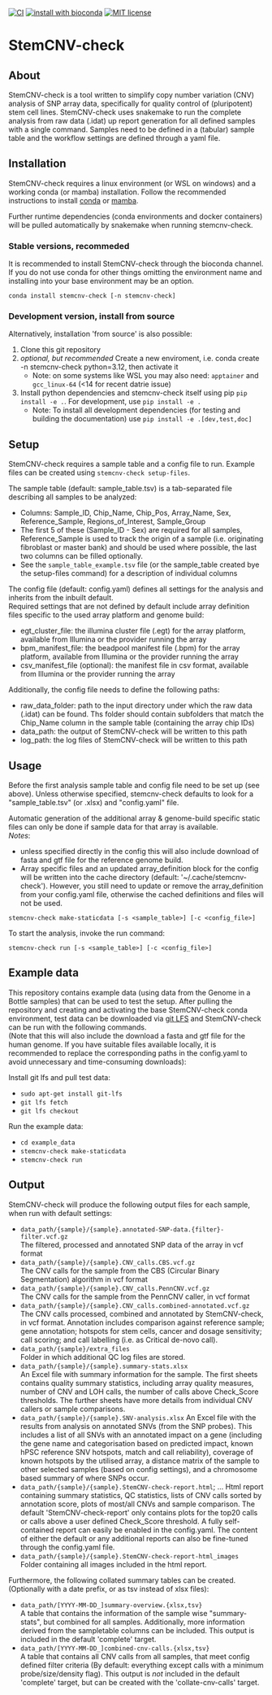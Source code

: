 [![CI](https://github.com/bihealth/StemCNV-check/actions/workflows/ci.yml/badge.svg)](https://github.com/bihealth/StemCNV-check/actions/workflows/ci.yml)
[![install with bioconda](https://img.shields.io/badge/install%20with-bioconda-brightgreen.svg?style=flat)](http://bioconda.github.io/recipes/stemcnv-check/README.html)
[![MIT license](https://img.shields.io/badge/License-MIT-green.svg)](https://opensource.org/licenses/MIT)

# StemCNV-check

## About

StemCNV-check is a tool written to simplify copy number variation (CNV) analysis of SNP array data, specifically for quality control of (pluripotent) stem cell lines. 
StemCNV-check uses snakemake to run the complete analysis from raw data (.idat) up report generation for all defined samples with a single command. Samples need to be defined in a (tabular) sample table and the workflow settings are defined through a yaml file.

## Installation

StemCNV-check requires a linux environment (or WSL on windows) and a working conda (or mamba) installation. 
Follow the recommended instructions to install [conda](https://docs.conda.io/projects/conda/en/latest/user-guide/install/index.html) or [mamba](https://mamba.readthedocs.io/en/latest/installation/mamba-installation.html).

Further runtime dependencies (conda environments and docker containers) will be pulled automatically by 
snakemake when running stemcnv-check.


### Stable versions, recommeded

It is recommended to install StemCNV-check through the bioconda channel. If you do not use conda for other things 
omitting the environment name and installing into your base environment may be an option.

`conda install stemcnv-check [-n stemcnv-check]`


### Development version, install from source

Alternatively, installation 'from source' is also possible:

1. Clone this git repository
2. *optional, but recommended* Create a new enviroment, i.e. conda create -n stemcnv-check python=3.12, then activate it
   - Note: on some systems like WSL you may also need: `apptainer` and `gcc_linux-64` (<14 for recent datrie issue)
3. Install python dependencies and stemcnv-check itself using pip `pip install -e .`. For development, use `pip install -e .`
   - Note: To install all development dependencies (for testing and building the documentation) use `pip install -e .[dev,test,doc]` 

## Setup

StemCNV-check requires a sample table and a config file to run. Example files can be created using `stemcnv-check setup-files`.

The sample table (default: sample_table.tsv) is a tab-separated file describing all samples to be analyzed:
- Columns: Sample_ID, Chip_Name, Chip_Pos, Array_Name, Sex, Reference_Sample, Regions_of_Interest, Sample_Group
- The first 5 of these (Sample_ID - Sex) are required for all samples, Reference_Sample is used to track the origin of a 
  sample (i.e. originating fibroblast or master bank) and should be used where possible, the last two columns can be filled optionally.
- See the `sample_table_example.tsv` file (or the sample_table created bye the setup-files command) for a description of individual columns

The config file (default: config.yaml) defines all settings for the analysis and inherits from the inbuilt default.  
Required settings that are not defined by default include array definition files specific to the used array platform and genome build:
- egt_cluster_file: the illumina cluster file (.egt) for the array platform, available from Illumina or the provider running the array 
- bpm_manifest_file: the beadpool manifest file (.bpm) for the array platform, available from Illumina or the provider running the array
- csv_manifest_file (optional): the manifest file in csv format, available from Illumina or the provider running the array

Additionally, the config file needs to define the following paths:
- raw_data_folder: path to the input directory under which the raw data (.idat) can be found. Ths folder should contain subfolders that match the Chip_Name column in the sample table (containing the array chip IDs)
- data_path: the output of StemCNV-check will be written to this path
- log_path: the log files of StemCNV-check will be written to this path


## Usage

Before the first analysis sample table and config file need to be set up (see above). 
Unless otherwise specified, stemcnv-check defaults to look for a "sample_table.tsv" (or .xlsx) and "config.yaml" file.  

Automatic generation of the additional array & genome-build specific static files can only be done if sample data for 
that array is available.  
*Notes*:  

- unless specified directly in the config this will also include download of fasta and gtf file for the reference genome build.
- Array specific files and an updated array_definition block for the config will be written into the cache directory 
  (default: '~/.cache/stemcnv-check'). However, you still need to update or remove the array_definition from your 
  config.yaml file, otherwise the cached definitions and files will not be used.

`stemcnv-check make-staticdata [-s <sample_table>] [-c <config_file>]`

To start the analysis, invoke the run command:

`stemcnv-check run [-s <sample_table>] [-c <config_file>]`


## Example data

This repository contains example data (using data from the Genome in a Bottle samples) that can be used to test the setup.
After pulling the repository and creating and activating the base StemCNV-check conda environment, test data can be downloaded via [git LFS](https://git-lfs.com/) and StemCNV-check can be run with the following commands.  
(Note that this will also include the download a fasta and gtf file for the human genome. If you have suitable files available locally, 
it is recommended to replace the corresponding paths in the config.yaml to avoid unnecessary and time-consuming downloads):

Install git lfs and pull test data:
- `sudo apt-get install git-lfs`
- `git lfs fetch`
- `git lfs checkout`

Run the example data:
- `cd example_data`
- `stemcnv-check make-staticdata` 
- `stemcnv-check run`

## Output

StemCNV-check will produce the following output files for each sample, when run with default settings:
- `data_path/{sample}/{sample}.annotated-SNP-data.{filter}-filter.vcf.gz`  
  The filtered, processed and annotated SNP data of the array in vcf format
- `data_path/{sample}/{sample}.CNV_calls.CBS.vcf.gz`  
  The CNV calls for the sample from the CBS (Circular Binary Segmentation) algorithm in vcf format
- `data_path/{sample}/{sample}.CNV_calls.PennCNV.vcf.gz`  
  The CNV calls for the sample from the PennCNV caller, in vcf format
- `data_path/{sample}/{sample}.CNV_calls.combined-annotated.vcf.gz`  
  The CNV calls processed, combined and annotated by StemCNV-check, in vcf format. 
  Annotation includes comparison against reference sample; gene annotation; hotspots for stem cells, cancer and dosage 
  sensitivity; call scoring; and call labelling (i.e. as Critical de-novo call).
- `data_path/{sample}/extra_files`  
  Folder in which additional QC log files are stored.
- `data_path/{sample}/{sample}.summary-stats.xlsx`  
  An Excel file with summary information for the sample. The first sheets contains quality summary statistics, including 
  array quality measures, number of CNV and LOH calls, the number of calls above Check_Score thresholds. The further 
  sheets have more details from individual CNV callers or sample comparisons.
- `data_path/{sample}/{sample}.SNV-analysis.xlsx` 
  An Excel file with the results from analysis on annotated SNVs (from the SNP probes). This includes a list of all SNVs 
  with an annotated impact on a gene (including the gene name and categorisation based on predicted impact, known hPSC 
  reference SNV hotspots, match and call reliability), coverage of known hotspots by the utilised array, a distance 
  matrix of the sample to other selected samples (based on config settings), and a chromosome based summary of where SNPs occur.
- `data_path/{sample}/{sample}.StemCNV-check-report.html`; ... 
  Html report containing summary statistics, QC statistics, lists of CNV calls sorted by annotation score, 
  plots of most/all CNVs and sample comparison. The default 'StemCNV-check-report' only contains plots for the top20 
  calls or calls above a user defined Check_Score threshold. A fully self-contained report can easily be enabled in the config.yaml. 
  The content of either the default or any additional reports can also be fine-tuned through the config.yaml file.
- `data_path/{sample}/{sample}.StemCNV-check-report-html_images`  
  Folder containing all images included in the html report. 

Furthermore, the following collated summary tables can be created. 
(Optionally with a date prefix, or as tsv instead of xlsx files):
- `data_path/[YYYY-MM-DD_]summary-overview.{xlsx,tsv}`  
  A table that contains the information of the sample wise "summary-stats", but combined for all samples.
  Additionally, more information derived from the sampletable columns can be included. This output is 
  included in the default 'complete' target.
- `data_path/[YYYY-MM-DD_]combined-cnv-calls.{xlsx,tsv}`  
  A table that contains all CNV calls from all samples, that meet config defined filter criteria (By default: 
  everything except calls with a minimum probe/size/density flag). This output is *not* included in the default 
  'complete' target, but can be created with the 'collate-cnv-calls' target.
